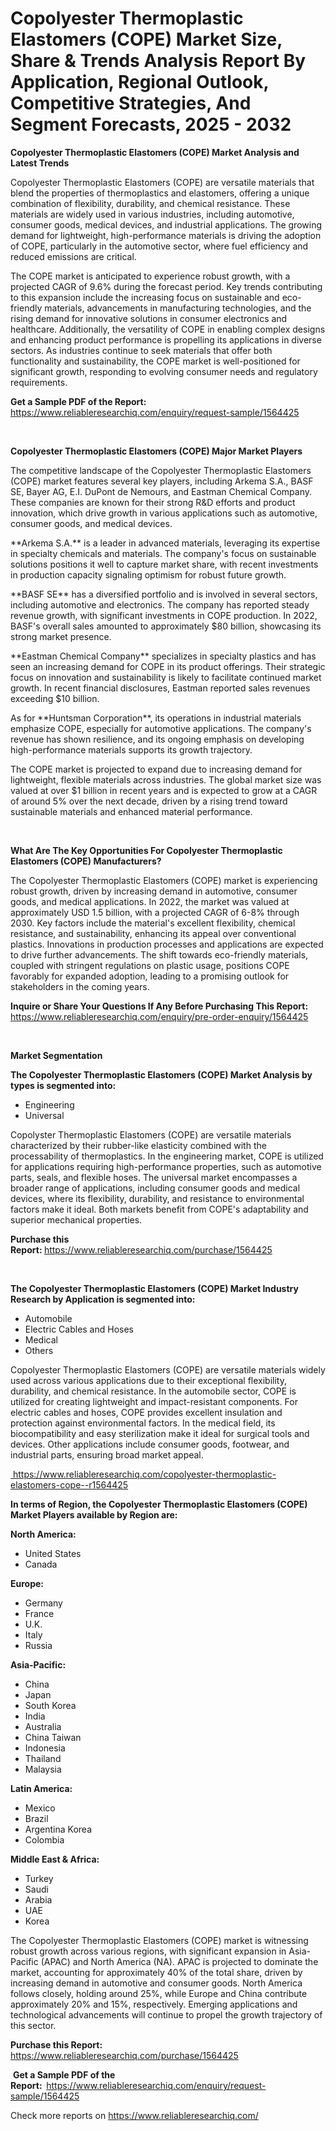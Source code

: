 <p><h1>Copolyester Thermoplastic Elastomers (COPE) Market Size, Share & Trends Analysis Report By Application, Regional Outlook, Competitive Strategies, And Segment Forecasts, 2025 - 2032</h1></p><p><strong>Copolyester Thermoplastic Elastomers (COPE) Market Analysis and Latest Trends</strong></p>
<p><p>Copolyester Thermoplastic Elastomers (COPE) are versatile materials that blend the properties of thermoplastics and elastomers, offering a unique combination of flexibility, durability, and chemical resistance. These materials are widely used in various industries, including automotive, consumer goods, medical devices, and industrial applications. The growing demand for lightweight, high-performance materials is driving the adoption of COPE, particularly in the automotive sector, where fuel efficiency and reduced emissions are critical.</p><p>The COPE market is anticipated to experience robust growth, with a projected CAGR of 9.6% during the forecast period. Key trends contributing to this expansion include the increasing focus on sustainable and eco-friendly materials, advancements in manufacturing technologies, and the rising demand for innovative solutions in consumer electronics and healthcare. Additionally, the versatility of COPE in enabling complex designs and enhancing product performance is propelling its applications in diverse sectors. As industries continue to seek materials that offer both functionality and sustainability, the COPE market is well-positioned for significant growth, responding to evolving consumer needs and regulatory requirements.</p></p>
<p><strong>Get a Sample PDF of the Report:&nbsp;</strong> <a href="https://www.reliableresearchiq.com/enquiry/request-sample/1564425?utm_campaign=114&utm_medium=2&utm_source=Github&utm_content=ia&utm_term=01022025&utm_id=copolyester-thermoplastic-elastomers-cope">https://www.reliableresearchiq.com/enquiry/request-sample/1564425</a></p>
<p>&nbsp;</p>
<p><strong>Copolyester Thermoplastic Elastomers (COPE) Major Market Players</strong></p>
<p><p>The competitive landscape of the Copolyester Thermoplastic Elastomers (COPE) market features several key players, including Arkema S.A., BASF SE, Bayer AG, E.I. DuPont de Nemours, and Eastman Chemical Company. These companies are known for their strong R&D efforts and product innovation, which drive growth in various applications such as automotive, consumer goods, and medical devices.</p><p>**Arkema S.A.** is a leader in advanced materials, leveraging its expertise in specialty chemicals and materials. The company's focus on sustainable solutions positions it well to capture market share, with recent investments in production capacity signaling optimism for robust future growth.</p><p>**BASF SE** has a diversified portfolio and is involved in several sectors, including automotive and electronics. The company has reported steady revenue growth, with significant investments in COPE production. In 2022, BASF's overall sales amounted to approximately $80 billion, showcasing its strong market presence.</p><p>**Eastman Chemical Company** specializes in specialty plastics and has seen an increasing demand for COPE in its product offerings. Their strategic focus on innovation and sustainability is likely to facilitate continued market growth. In recent financial disclosures, Eastman reported sales revenues exceeding $10 billion.</p><p>As for **Huntsman Corporation**, its operations in industrial materials emphasize COPE, especially for automotive applications. The company's revenue has shown resilience, and its ongoing emphasis on developing high-performance materials supports its growth trajectory.</p><p>The COPE market is projected to expand due to increasing demand for lightweight, flexible materials across industries. The global market size was valued at over $1 billion in recent years and is expected to grow at a CAGR of around 5% over the next decade, driven by a rising trend toward sustainable materials and enhanced material performance.</p></p>
<p>&nbsp;</p>
<p><strong>What Are The Key Opportunities For Copolyester Thermoplastic Elastomers (COPE) Manufacturers?</strong></p>
<p><p>The Copolyester Thermoplastic Elastomers (COPE) market is experiencing robust growth, driven by increasing demand in automotive, consumer goods, and medical applications. In 2022, the market was valued at approximately USD 1.5 billion, with a projected CAGR of 6-8% through 2030. Key factors include the material's excellent flexibility, chemical resistance, and sustainability, enhancing its appeal over conventional plastics. Innovations in production processes and applications are expected to drive further advancements. The shift towards eco-friendly materials, coupled with stringent regulations on plastic usage, positions COPE favorably for expanded adoption, leading to a promising outlook for stakeholders in the coming years.</p></p>
<p><strong>Inquire or Share Your Questions If Any Before Purchasing This Report:</strong> <a href="https://www.reliableresearchiq.com/enquiry/pre-order-enquiry/1564425?utm_campaign=114&utm_medium=2&utm_source=Github&utm_content=ia&utm_term=01022025&utm_id=copolyester-thermoplastic-elastomers-cope">https://www.reliableresearchiq.com/enquiry/pre-order-enquiry/1564425</a></p>
<p>&nbsp;</p>
<p><strong>Market Segmentation</strong></p>
<p><strong>The Copolyester Thermoplastic Elastomers (COPE) Market Analysis by types is segmented into:</strong></p>
<p><ul><li>Engineering</li><li>Universal</li></ul></p>
<p><p>Copolyster Thermoplastic Elastomers (COPE) are versatile materials characterized by their rubber-like elasticity combined with the processability of thermoplastics. In the engineering market, COPE is utilized for applications requiring high-performance properties, such as automotive parts, seals, and flexible hoses. The universal market encompasses a broader range of applications, including consumer goods and medical devices, where its flexibility, durability, and resistance to environmental factors make it ideal. Both markets benefit from COPE's adaptability and superior mechanical properties.</p></p>
<p><strong>Purchase this Report:&nbsp;</strong><a href="https://www.reliableresearchiq.com/purchase/1564425?utm_campaign=114&utm_medium=2&utm_source=Github&utm_content=ia&utm_term=01022025&utm_id=copolyester-thermoplastic-elastomers-cope">https://www.reliableresearchiq.com/purchase/1564425</a></p>
<p>&nbsp;</p>
<p><strong>The Copolyester Thermoplastic Elastomers (COPE) Market Industry Research by Application is segmented into:</strong></p>
<p><ul><li>Automobile</li><li>Electric Cables and Hoses</li><li>Medical</li><li>Others</li></ul></p>
<p><p>Copolyester Thermoplastic Elastomers (COPE) are versatile materials widely used across various applications due to their exceptional flexibility, durability, and chemical resistance. In the automobile sector, COPE is utilized for creating lightweight and impact-resistant components. For electric cables and hoses, COPE provides excellent insulation and protection against environmental factors. In the medical field, its biocompatibility and easy sterilization make it ideal for surgical tools and devices. Other applications include consumer goods, footwear, and industrial parts, ensuring broad market appeal.</p></p>
<p><a href="https://www.reliableresearchiq.com/copolyester-thermoplastic-elastomers-cope--r1564425?utm_campaign=114&utm_medium=2&utm_source=Github&utm_content=ia&utm_term=01022025&utm_id=copolyester-thermoplastic-elastomers-cope">&nbsp;https://www.reliableresearchiq.com/copolyester-thermoplastic-elastomers-cope--r1564425</a></p>
<p><strong>In terms of Region, the Copolyester Thermoplastic Elastomers (COPE) Market Players available by Region are:</strong></p>
<p>
    <p> <strong> North America: </strong>
        <ul>
            <li>United States</li>
            <li>Canada</li>
        </ul>
        </p> 
    <p> <strong> Europe: </strong>
        <ul>
            <li>Germany</li>
            <li>France</li>
            <li>U.K.</li>
            <li>Italy</li>
            <li>Russia</li>
        </ul>
        </p> 
    <p> <strong> Asia-Pacific: </strong>
        <ul>
            <li>China</li>
            <li>Japan</li>
            <li>South Korea</li>
            <li>India</li>
            <li>Australia</li>
            <li>China Taiwan</li>
            <li>Indonesia</li>
            <li>Thailand</li>
            <li>Malaysia</li>
        </ul>
        </p> 
    <p> <strong> Latin America: </strong>
        <ul>
            <li>Mexico</li>
            <li>Brazil</li>
            <li>Argentina Korea</li>
            <li>Colombia</li>
        </ul>
        </p> 
    <p> <strong> Middle East & Africa: </strong>
        <ul>
            <li>Turkey</li>
            <li>Saudi</li>
            <li>Arabia</li>
            <li>UAE</li>
            <li>Korea</li>
        </ul>
    </p>
    </p>
<p><p>The Copolyester Thermoplastic Elastomers (COPE) market is witnessing robust growth across various regions, with significant expansion in Asia-Pacific (APAC) and North America (NA). APAC is projected to dominate the market, accounting for approximately 40% of the total share, driven by increasing demand in automotive and consumer goods. North America follows closely, holding around 25%, while Europe and China contribute approximately 20% and 15%, respectively. Emerging applications and technological advancements will continue to propel the growth trajectory of this sector.</p></p>
<p><strong>Purchase this Report: </strong><a href="https://www.reliableresearchiq.com/purchase/1564425?utm_campaign=114&utm_medium=2&utm_source=Github&utm_content=ia&utm_term=01022025&utm_id=copolyester-thermoplastic-elastomers-cope">https://www.reliableresearchiq.com/purchase/1564425</a></p>
<p>&nbsp;<strong>Get a Sample PDF of the Report:&nbsp;&nbsp;</strong><a href="https://www.reliableresearchiq.com/enquiry/request-sample/1564425?utm_campaign=114&utm_medium=2&utm_source=Github&utm_content=ia&utm_term=01022025&utm_id=copolyester-thermoplastic-elastomers-cope">https://www.reliableresearchiq.com/enquiry/request-sample/1564425</a></p>
<p><strong></strong></p>
<p>Check more reports on <a href="https://www.reliableresearchiq.com/?utm_campaign=114&utm_medium=2&utm_source=Github&utm_content=ia&utm_term=01022025&utm_id=copolyester-thermoplastic-elastomers-cope">https://www.reliableresearchiq.com/</a></p>